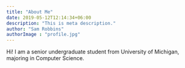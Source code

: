 ```yaml
---
title: "About Me"
date: 2019-05-12T12:14:34+06:00
description: "This is meta description."
author: "Sam Robbins"
authorImage : "profile.jpg"
---
```


Hi! I am a senior undergraduate student from University of Michigan, majoring in Computer Science.
